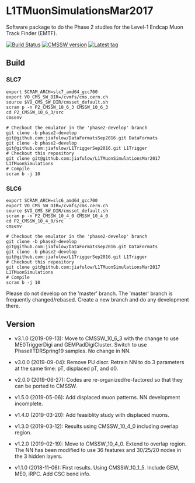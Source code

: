 # L1TMuonSimulationsMar2017

Software package to do the Phase 2 studies for the Level-1 Endcap Muon Track Finder (EMTF).

[![Build Status](https://travis-ci.org/jiafulow/L1TMuonSimulationsMar2017.svg)](https://travis-ci.org/jiafulow/L1TMuonSimulationsMar2017)
[![CMSSW version](https://img.shields.io/badge/cmssw-CMSSW__10__6__3-002963.svg)](https://github.com/cms-sw/cmssw)
[![Latest tag](https://img.shields.io/github/tag/jiafulow/L1TMuonSimulationsMar2017.svg)](https://github.com/jiafulow/L1TMuonSimulationsMar2017)

## Build

### SLC7

``` shell
export SCRAM_ARCH=slc7_amd64_gcc700
export VO_CMS_SW_DIR=/cvmfs/cms.cern.ch
source $VO_CMS_SW_DIR/cmsset_default.sh
scram p -n P2_CMSSW_10_6_3 CMSSW_10_6_3
cd P2_CMSSW_10_6_3/src
cmsenv

# Checkout the emulator in the 'phase2-develop' branch
git clone -b phase2-develop git@github.com:jiafulow/DataFormatsSep2016.git DataFormats
git clone -b phase2-develop git@github.com:jiafulow/L1TriggerSep2016.git L1Trigger
# Checkout this repository
git clone git@github.com:jiafulow/L1TMuonSimulationsMar2017 L1TMuonSimulations
# Compile
scram b -j 10
```

### SLC6

```shell
export SCRAM_ARCH=slc6_amd64_gcc700
export VO_CMS_SW_DIR=/cvmfs/cms.cern.ch
source $VO_CMS_SW_DIR/cmsset_default.sh
scram p -n P2_CMSSW_10_4_0 CMSSW_10_4_0
cd P2_CMSSW_10_4_0/src
cmsenv

# Checkout the emulator in the 'phase2-develop' branch
git clone -b phase2-develop git@github.com:jiafulow/DataFormatsSep2016.git DataFormats
git clone -b phase2-develop git@github.com:jiafulow/L1TriggerSep2016.git L1Trigger
# Checkout this repository
git clone git@github.com:jiafulow/L1TMuonSimulationsMar2017 L1TMuonSimulations
# Compile
scram b -j 10
```

Please do not develop on the 'master' branch. The 'master' branch is frequently changed/rebased. Create a new branch and do any development there.

## Version

- v3.1.0 (2019-09-13): Move to CMSSW_10_6_3 with the change to use ME0TriggerDigi and GEMPadDigiCluster. Switch to use PhaseIITDRSpring19 samples. No change in NN.

- v3.0.0 (2019-09-04): Remove PU discr. Retrain NN to do 3 parameters at the same time: pT, displaced pT, and d0.

- v2.0.0 (2019-06-27): Codes are re-organized/re-factored so that they can be ported to CMSSW.

- v1.5.0 (2019-05-06): Add displaced muon patterns. NN development incomplete.

- v1.4.0 (2019-03-20): Add feasiblity study with displaced muons.

- v1.3.0 (2019-03-12): Results using CMSSW_10_4_0 including overlap region.

- v1.2.0 (2019-02-19): Move to CMSSW_10_4_0. Extend to overlap region. The NN has been modified to use 36 features and 30/25/20 nodes in the 3 hidden layers.

- v1.1.0 (2018-11-06): First results. Using CMSSW_10_1_5. Include GEM, ME0, iRPC. Add CSC bend info.
